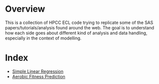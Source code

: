 # Overview

This is a collection of HPCC ECL code trying to replicate some of the SAS papers/tutorials/analysis found around the web.
The goal is to understand how each side goes about different kind of analysis and data handling, especially in the context of modelling.


# Index

* [Simple Linear Regression](SimpleLinearRegression)
* [Aerobic Fitness Prediction](AerobicFitnessPrediction)



